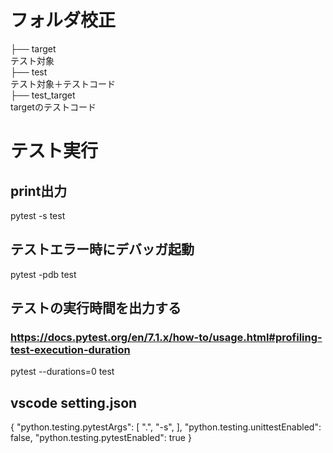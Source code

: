 # フォルダ校正
├── target  
テスト対象  
├── test  
テスト対象＋テストコード  
├── test_target  
targetのテストコード  

# テスト実行
## print出力

pytest -s test

## テストエラー時にデバッガ起動

pytest -pdb test

## テストの実行時間を出力する
### https://docs.pytest.org/en/7.1.x/how-to/usage.html#profiling-test-execution-duration

pytest --durations=0 test


## vscode setting.json

{
    "python.testing.pytestArgs": [
        ".",
        "-s",
    ],
    "python.testing.unittestEnabled": false,
    "python.testing.pytestEnabled": true
}
